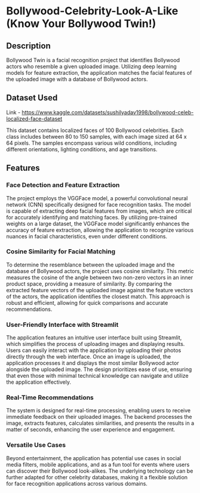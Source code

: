 # Bollywood-Celebrity-Look-A-Like (Know Your Bollywood Twin!)

## Description
Bollywood Twin is a facial recognition project that identifies Bollywood actors who resemble a given uploaded image. Utilizing deep learning models for feature extraction, the application matches the facial features of the uploaded image with a database of Bollywood actors.

## Dataset Used
Link - https://www.kaggle.com/datasets/sushilyadav1998/bollywood-celeb-localized-face-dataset

This dataset contains localized faces of 100 Bollywood celebrities. Each class includes between 80 to 150 samples, with each image sized at 64 x 64 pixels. The samples encompass various wild conditions, including different orientations, lighting conditions, and age transitions.

## Features
### Face Detection and Feature Extraction
The project employs the VGGFace model, a powerful convolutional neural network (CNN) specifically designed for face recognition tasks. The model is capable of extracting deep facial features from images, which are critical for accurately identifying and matching faces. By utilizing pre-trained weights on a large dataset, the VGGFace model significantly enhances the accuracy of feature extraction, allowing the application to recognize various nuances in facial characteristics, even under different conditions.

### Cosine Similarity for Facial Matching
To determine the resemblance between the uploaded image and the database of Bollywood actors, the project uses cosine similarity. This metric measures the cosine of the angle between two non-zero vectors in an inner product space, providing a measure of similarity. By comparing the extracted feature vectors of the uploaded image against the feature vectors of the actors, the application identifies the closest match. This approach is robust and efficient, allowing for quick comparisons and accurate recommendations.

### User-Friendly Interface with Streamlit
The application features an intuitive user interface built using Streamlit, which simplifies the process of uploading images and displaying results. Users can easily interact with the application by uploading their photos directly through the web interface. Once an image is uploaded, the application processes it and displays the most similar Bollywood actor alongside the uploaded image. The design prioritizes ease of use, ensuring that even those with minimal technical knowledge can navigate and utilize the application effectively.

### Real-Time Recommendations
The system is designed for real-time processing, enabling users to receive immediate feedback on their uploaded images. The backend processes the image, extracts features, calculates similarities, and presents the results in a matter of seconds, enhancing the user experience and engagement.

### Versatile Use Cases
Beyond entertainment, the application has potential use cases in social media filters, mobile applications, and as a fun tool for events where users can discover their Bollywood look-alikes. The underlying technology can be further adapted for other celebrity databases, making it a flexible solution for face recognition applications across various domains.
